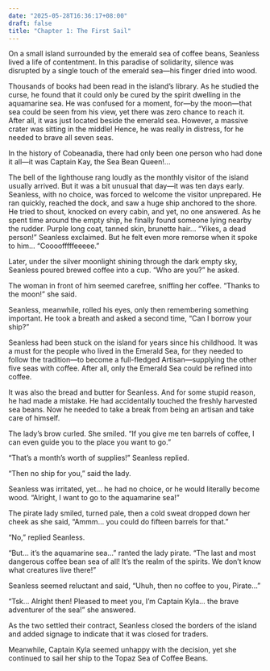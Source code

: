 ```yaml
---
date: "2025-05-28T16:36:17+08:00"
draft: false
title: "Chapter 1: The First Sail"
---
```


On a small island surrounded by the emerald sea of coffee beans, Seanless lived a life of contentment. In this paradise of solidarity, silence was disrupted by a single touch of the emerald sea—his finger dried into wood.

Thousands of books had been read in the island’s library. As he studied the curse, he found that it could only be cured by the spirit dwelling in the aquamarine sea. He was confused for a moment, for—by the moon—that sea could be seen from his view, yet there was zero chance to reach it. After all, it was just located beside the emerald sea. However, a massive crater was sitting in the middle! Hence, he was really in distress, for he needed to brave all seven seas.

In the history of Cobeanadia, there had only been one person who had done it all—it was Captain Kay, the Sea Bean Queen!...

The bell of the lighthouse rang loudly as the monthly visitor of the island usually arrived. But it was a bit unusual that day—it was ten days early. Seanless, with no choice, was forced to welcome the visitor unprepared.
He ran quickly, reached the dock, and saw a huge ship anchored to the shore. He tried to shout, knocked on every cabin, and yet, no one answered. As he spent time around the empty ship, he finally found someone lying nearby the rudder. Purple long coat, tanned skin, brunette hair… “Yikes, a dead person!” Seanless exclaimed. But he felt even more remorse when it spoke to him… “Coooofffffeeeee.”

Later, under the silver moonlight shining through the dark empty sky, Seanless poured brewed coffee into a cup. “Who are you?” he asked.

The woman in front of him seemed carefree, sniffing her coffee. “Thanks to the moon!” she said.

Seanless, meanwhile, rolled his eyes, only then remembering something important. He took a breath and asked a second time, “Can I borrow your ship?”

Seanless had been stuck on the island for years since his childhood. It was a must for the people who lived in the Emerald Sea, for they needed to follow the tradition—to become a full-fledged Artisan—supplying the other five seas with coffee. After all, only the Emerald Sea could be refined into coffee.

It was also the bread and butter for Seanless. And for some stupid reason, he had made a mistake. He had accidentally touched the freshly harvested sea beans. Now he needed to take a break from being an artisan and take care of himself.

The lady’s brow curled. She smiled. “If you give me ten barrels of coffee, I can even guide you to the place you want to go.”

“That’s a month’s worth of supplies!” Seanless replied.

“Then no ship for you,” said the lady.

Seanless was irritated, yet… he had no choice, or he would literally become wood. “Alright, I want to go to the aquamarine sea!”

The pirate lady smiled, turned pale, then a cold sweat dropped down her cheek as she said, “Ammm… you could do fifteen barrels for that.”

“No,” replied Seanless.

“But… it’s the aquamarine sea…” ranted the lady pirate. “The last and most dangerous coffee bean sea of all! It’s the realm of the spirits. We don’t know what creatures live there!”

Seanless seemed reluctant and said, “Uhuh, then no coffee to you, Pirate…”

“Tsk… Alright then! Pleased to meet you, I’m Captain Kyla… the brave adventurer of the sea!” she answered.

As the two settled their contract, Seanless closed the borders of the island and added signage to indicate that it was closed for traders.

Meanwhile, Captain Kyla seemed unhappy with the decision, yet she continued to sail her ship to the Topaz Sea of Coffee Beans.
